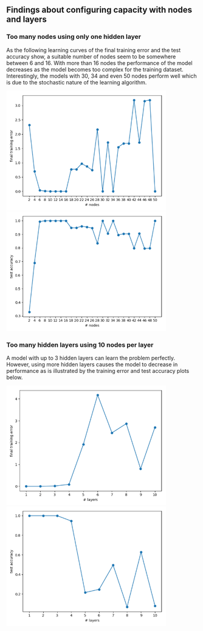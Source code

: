## Findings about configuring capacity with nodes and layers

### Too many nodes using only one hidden layer

As the following learning curves of the final training error and the test accuracy show, a suitable number of nodes seem
to be somewhere between 6 and 16. With more than 16 nodes the performance of the model decreases as the model becomes
too complex for the training dataset. Interestingly, the models with 30, 34 and even 50 nodes perform well which is due
to the stochastic nature of the learning algorithm.

<img src="images/ext_too_many_nodes_loss.png" width="420"> <img src="images/ext_too_many_nodes_accuracy.png" width="420">

### Too many hidden layers using 10 nodes per layer

A model with up to 3 hidden layers can learn the problem perfectly. However, using more hidden layers causes the model
to decrease in performance as is illustrated by the training error and test accuracy plots below.

<img src="images/ext_too_many_hidden_layers_loss.png" width="420"> <img src="images/ext_too_many_layers_accuracy.png" width="420">
